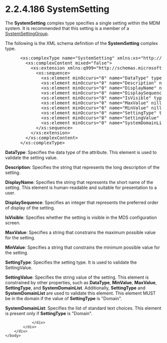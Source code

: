 <html dir="LTR" xmlns:mshelp="http://msdn.microsoft.com/mshelp" xmlns:ddue="http://ddue.schemas.microsoft.com/authoring/2003/5" xmlns:xlink="http://www.w3.org/1999/xlink" xmlns:tool="http://www.microsoft.com/tooltip">
    <head>
        <meta http-equiv="Content-Type" content="text/html; CHARSET=utf-8"></meta>
        <meta name="save" content="history"></meta>
        <title>2.2.4.186 SystemSetting</title>
        <xml>
            <mshelp:toctitle title="2.2.4.186 SystemSetting"></mshelp:toctitle>
            <mshelp:rltitle title="[MS-SSMDSWS-15]: SystemSetting"></mshelp:rltitle>
            <mshelp:keyword index="A" term="3b529b8a-3d24-4bed-bb1e-ba565e7b5d9d"></mshelp:keyword>
            <mshelp:attr name="DCSext.ContentType" value="open specification"></mshelp:attr>
            <mshelp:attr name="AssetID" value="3b529b8a-3d24-4bed-bb1e-ba565e7b5d9d"></mshelp:attr>
            <mshelp:attr name="TopicType" value="kbRef"></mshelp:attr>
            <mshelp:attr name="DCSext.Title" value="[MS-SSMDSWS-15]: SystemSetting" />
        </xml>
    </head>
    <body>
        <div id="header">
            <h1 class="heading">2.2.4.186 SystemSetting</h1>
        </div>
        <div id="mainSection">
            <div id="mainBody">
                <div id="allHistory" class="saveHistory"></div>
                <div id="sectionSection0" class="section" name="collapseableSection">
                    

<p>The <b>SystemSetting</b> complex type specifies a single
setting within the MDM system. It is recommended that this setting is a member
of a <a href="d8d25100-e22f-494d-b866-bb997e2a856b.htm">SystemSettingGroup</a>.</p>

<p>The following is the XML schema definition of the <b>SystemSetting</b>
complex type.</p>

<dl>
<dd>
<div><pre> &lt;xs:complexType name=&quot;SystemSetting&quot; xmlns:xs=&quot;http://www.w3.org/2001/XMLSchema&quot;&gt;
   &lt;xs:complexContent mixed=&quot;false&quot;&gt;
     &lt;xs:extension xmlns:q999=&quot;http://schemas.microsoft.com/sqlserver/masterdataservices/2009/09&quot; base=&quot;q999:MetadataDataContractOfIdentifier&quot;&gt;
       &lt;xs:sequence&gt;
         &lt;xs:element minOccurs=&quot;0&quot; name=&quot;DataType&quot; type=&quot;q999:AttributeDataType&quot; /&gt;
         &lt;xs:element minOccurs=&quot;0&quot; name=&quot;Description&quot; nillable=&quot;true&quot; type=&quot;xs:string&quot; /&gt;
         &lt;xs:element minOccurs=&quot;0&quot; name=&quot;DisplayName&quot; nillable=&quot;true&quot; type=&quot;xs:string&quot; /&gt;
         &lt;xs:element minOccurs=&quot;0&quot; name=&quot;DisplaySequence&quot; type=&quot;xs:int&quot; /&gt;
         &lt;xs:element minOccurs=&quot;0&quot; name=&quot;IsVisible&quot; type=&quot;xs:boolean&quot; /&gt;
         &lt;xs:element minOccurs=&quot;0&quot; name=&quot;MaxValue&quot; nillable=&quot;true&quot; type=&quot;xs:string&quot; /&gt;
         &lt;xs:element minOccurs=&quot;0&quot; name=&quot;MinValue&quot; nillable=&quot;true&quot; type=&quot;xs:string&quot; /&gt;
         &lt;xs:element minOccurs=&quot;0&quot; name=&quot;SettingType&quot; type=&quot;q999:AttributeType&quot; /&gt;
         &lt;xs:element minOccurs=&quot;0&quot; name=&quot;SettingValue&quot; nillable=&quot;true&quot; type=&quot;xs:string&quot; /&gt;
         &lt;xs:element minOccurs=&quot;0&quot; name=&quot;SystemDomainList&quot; nillable=&quot;true&quot; type=&quot;q999:SystemDomainList&quot; /&gt;
       &lt;/xs:sequence&gt;
     &lt;/xs:extension&gt;
   &lt;/xs:complexContent&gt;
 &lt;/xs:complexType&gt;
</pre></div>
</dd></dl>

<p><b>DataType</b>: Specifies the data type of the attribute.
This element is used to validate the setting value.</p>

<p><b>Description</b>: Specifies the string that
represents the long description of the setting.</p>

<p><b>DisplayName</b>: Specifies the string that
represents the short name of the setting. This element is human-readable and
suitable for presentation to a user.</p>

<p><b>DisplaySequence</b>: Specifies an integer that
represents the preferred order of display of the setting.</p>

<p><b>IsVisible</b>: Specifies whether the setting is
visible in the MDS configuration screen.</p>

<p><b>MaxValue</b>: Specifies a string that constrains
the maximum possible value for the setting.</p>

<p><b>MinValue</b>: Specifies a string that constrains
the minimum possible value for the setting.</p>

<p><b>SettingType</b>: Specifies the setting type. It is
used to validate the SettingValue.</p>

<p><b>SettingValue</b>: Specifies the string value of
the setting. This element is constrained by other properties, such as <b>DataType</b>,
<b>MinValue</b>, <b>MaxValue</b>, <b>SettingType</b>, and <b>SystemDomainList</b>.
Additionally, <b>SettingType</b> and <b>SystemDomainList</b> are used to
validate this element. This element MUST be in the domain if the value of <b>SettingType</b>
is &quot;Domain&quot;.</p>

<p><b>SystemDomainList</b>: Specifies the list of
standard text choices. This element is present only if <b>SettingType</b> is
&quot;Domain&quot;.</p>


                </div>
            </div>
        </div>
    </body>
</html>